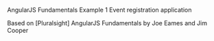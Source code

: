 AngularJS Fundamentals Example 1
Event registration application

Based on [Pluralsight] AngularJS Fundamentals
by Joe Eames and Jim Cooper

